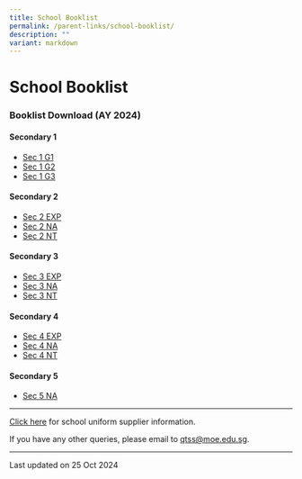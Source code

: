 ```yaml
---
title: School Booklist
permalink: /parent-links/school-booklist/
description: ""
variant: markdown
---
```

School Booklist
===============

### Booklist Download (AY 2024)


#### Secondary 1

* [Sec 1 G1](/files/Booklist/QTSS_2024_S1_G1.pdf)
* [Sec 1 G2](/files/Booklist/QTSS_2024_S1_G2.pdf)
* [Sec 1 G3](/files/Booklist/QTSS_2024_S1_G3.pdf)



#### Secondary 2

- [Sec 2 EXP](/files/qtss%202024%20s2%20exp.pdf)
- [Sec 2 NA](/files/qtss%202024%20s2%20na.pdf)
- [Sec 2 NT](/files/qtss%202024%20s2%20nt.pdf)

#### Secondary 3

- [Sec 3 EXP](/files/qtss%202024%20s3%20exp.pdf)
- [Sec 3 NA](/files/qtss%202024%20s3%20na.pdf)
- [Sec 3 NT](/files/qtss%202024%20s3_nt.pdf)

#### Secondary 4

- [Sec 4 EXP](/files/qtss%202024%20s4%20exp.pdf)
- [Sec 4 NA](/files/qtss%202024%20s4%20na.pdf)
- [Sec 4 NT](/files/qtss%202024%20s4%20nt.pdf)

#### Secondary 5

- [Sec 5 NA](/files/qtss%202024%20s5%20na_.pdf)


-------------------

[Click here](https://staging.d33coz43hxnqna.amplifyapp.com/parent-links/school-uniforms/) for school uniform supplier information.

If you have any other queries, please email to qtss@moe.edu.sg.

-------------------

Last updated on 25 Oct 2024

